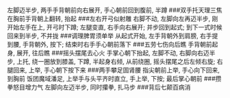 左脚迈半步, 两手手背朝前向右展开, 手心朝前回到腹前, 半蹲 
###双手托天理三焦
在胸前手背朝上翻转, 抬起
###左右开弓似射雕
右脚不动, 左脚向左再迈半步, 刚开始左手在上, 开弓时下蹲; 左腿变直, 右手向右展开; 
并步回到起式; 到下一式时候回来到半步, 不并拢
###调理脾胃须单举
从起式开始, 左手背朝外到肩膀, 右手提到腰, 手背朝外, 按下; 结束时右手手心朝前落下
###五劳七伤向后瞧
手背朝前起身, 展开, 往后瞧
###摇头摆尾去心火
手掌心朝下抬起, 左脚不动, 右脚向右迈半步, 上托, 绕一圈放到膝盖, 下蹲, 半起身右倾, 从前绕圈, 摇头摆尾之后左倾右旋; 
右腿回来, 上举, 手心朝下按下来
###两手攀足固肾腰
指尖朝前上举, 手心向下回来, 到胸前 饭团魔域潘足, 上举手与头平齐时直立, 手上举, 下按; 最后掌心朝前
###攒拳怒目增力气
左脚向左迈半步, 同时攥拳, 扎马步
###背后七颠百病消
